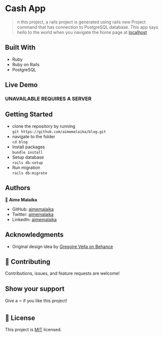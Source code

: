 # Cash App
> n this project, a rails project is generated using rails new Project command that has connection to PostgreSQL database. This app says hello to the world when you navigate the home page at [localhost](http://localhost:3000/)

## Built With
- Ruby
- Ruby on Rails
- PostgreSQL
## Live Demo
### UNAVAILABLE REQUIRES A SERVER
## Getting Started
- clone the repository by running\
    `git https://github.com/aimemalaika/blog.git`
- navigate to the folder\
    `cd blog`
- Install packages\
    `bundle install`
- Setup database\
    `rails db:setup`
- Run migration\
    `rails db:migrate`

## Authors 

👤 **Aime Malaika**
- GitHub: [aimemalaika](https://github.com/aimemalaika)
- Twitter: [aimemalaika](https://twitter.com/Aime_Malaika)
- LinkedIn: [aimemalaika](https://linkedin.com/in/aimemalaika)

## Acknowledgments

- Original design idea by [Gregoire Vella on Behance](https://www.behance.net/gregoirevella)
## :handshake: Contributing
Contributions, issues, and feature requests are welcome!
## Show your support
Give a :star:️ if you like this project!
## :memo: License
This project is [MIT](./MIT.md) licensed.